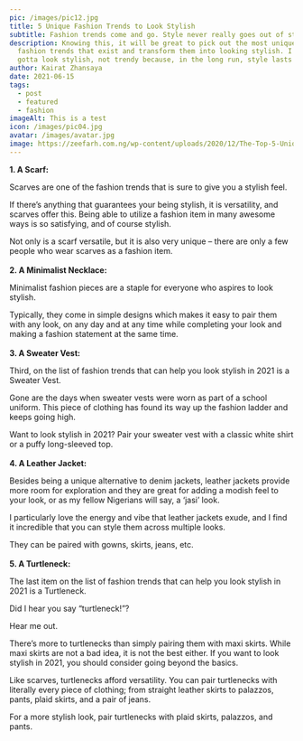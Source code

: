 ```yaml
---
pic: /images/pic12.jpg
title: 5 Unique Fashion Trends to Look Stylish
subtitle: Fashion trends come and go. Style never really goes out of style.
description: Knowing this, it will be great to pick out the most unique of the
  fashion trends that exist and transform them into looking stylish. I mean, you
  gotta look stylish, not trendy because, in the long run, style lasts forever.
author: Kairat Zhansaya
date: 2021-06-15
tags:
  - post
  - featured
  - fashion
imageAlt: This is a test
icon: /images/pic04.jpg
avatar: /images/avatar.jpg
image: https://zeefarh.com.ng/wp-content/uploads/2020/12/The-Top-5-Unique-Fashion-Trends-to-Look-Stylish-in-2021.jpg
---
```

**1. A Scarf:** 

Scarves are one of the fashion trends that is sure to give you a stylish feel. 

If there’s anything that guarantees your being stylish, it is versatility, and scarves offer this. Being able to utilize a fashion item in many awesome ways is so satisfying, and of course stylish.

Not only is a scarf versatile, but it is also very unique – there are only a few people who wear scarves as a fashion item.\
\
**2. A Minimalist Necklace:**

Minimalist fashion pieces are a staple for everyone who aspires to look stylish.

Typically, they come in simple designs which makes it easy to pair them with any look, on any day and at any time while completing your look and making a fashion statement at the same time. \
\
**3. A Sweater Vest:**

Third, on the list of fashion trends that can help you look stylish in 2021 is a Sweater Vest.

Gone are the days when sweater vests were worn as part of a school uniform. This piece of clothing has found its way up the fashion ladder and keeps going high.

Want to look stylish in 2021? Pair your sweater vest with a classic white shirt or a puffy long-sleeved top.\
\
**4. A Leather Jacket:**

Besides being a unique alternative to denim jackets, leather jackets provide more room for exploration and they are great for adding a modish feel to your look, or as my fellow Nigerians will say, a ‘jasi’ look.

I particularly love the energy and vibe that leather jackets exude, and I find it incredible that you can style them across multiple looks. 

They can be paired with gowns, skirts, jeans, etc.\
\
**5. A Turtleneck:**

The last item on the list of fashion trends that can help you look stylish in 2021 is a Turtleneck.

Did I hear you say “turtleneck!”?

Hear me out.

There’s more to turtlenecks than simply pairing them with maxi skirts. While maxi skirts are not a bad idea, it is not the best either. If you want to look stylish in 2021, you should consider going beyond the basics.

Like scarves, turtlenecks afford versatility. You can pair turtlenecks with literally every piece of clothing; from straight leather skirts to palazzos, pants, plaid skirts, and a pair of jeans.

For a more stylish look, pair turtlenecks with plaid skirts, palazzos, and pants.
